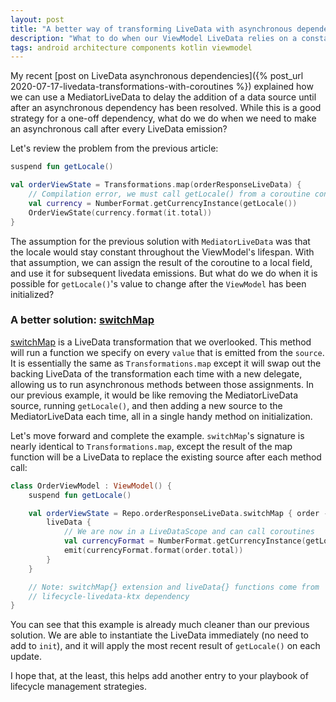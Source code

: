 ```yaml
---
layout: post
title: "A better way of transforming LiveData with asynchronous dependencies: switchMap"
description: "What to do when our ViewModel LiveData relies on a constantly-changing asynchronous method's value."
tags: android architecture components kotlin viewmodel
---
```


My recent [post on LiveData asynchronous dependencies]({% post_url 2020-07-17-livedata-transformations-with-coroutines %}) explained how we can use a MediatorLiveData to delay the addition of a data source until after an asynchronous dependency has been resolved.  While this is a good strategy for a one-off dependency, what do we do when we need to make an asynchronous call after every LiveData emission?

Let's review the problem from the previous article:
```kotlin
suspend fun getLocale()

val orderViewState = Transformations.map(orderResponseLiveData) {
    // Compilation error, we must call getLocale() from a coroutine context
    val currency = NumberFormat.getCurrencyInstance(getLocale())
    OrderViewState(currency.format(it.total))
}
```
The assumption for the previous solution with `MediatorLiveData` was that the locale would stay constant throughout the ViewModel's lifespan.  With that assumption, we can assign the result of the coroutine to a local field, and use it for subsequent livedata emissions.  But what do we do when it is possible for `getLocale()`'s value to change after the `ViewModel` has been initialized?

### A better solution: [switchMap](https://developer.android.com/reference/kotlin/androidx/lifecycle/Transformations#switchMap(androidx.lifecycle.LiveData,%20androidx.arch.core.util.Function))

[switchMap](https://developer.android.com/reference/kotlin/androidx/lifecycle/Transformations#switchMap(androidx.lifecycle.LiveData,%20androidx.arch.core.util.Function)) is a LiveData transformation that we overlooked.  This method will run a function we specify on every `value` that is emitted from the `source`.  It is essentially the same as `Transformations.map` except it will swap out the backing LiveData of the transformation each time with a new delegate, allowing us to run asynchronous methods between those assignments.  In our previous example, it would be like removing the MediatorLiveData source, running `getLocale()`, and then adding a new source to the MediatorLiveData each time, all in a single handy method on initialization.

Let's move forward and complete the example.  `switchMap`'s signature is nearly identical to `Transformations.map`, except the result of the map function will be a LiveData to replace the existing source after each method call:

```kotlin
class OrderViewModel : ViewModel() {
    suspend fun getLocale()

    val orderViewState = Repo.orderResponseLiveData.switchMap { order ->
        liveData {
            // We are now in a LiveDataScope and can call coroutines
            val currencyFormat = NumberFormat.getCurrencyInstance(getLocale())
            emit(currencyFormat.format(order.total))
        }
    }

    // Note: switchMap{} extension and liveData{} functions come from
    // lifecycle-livedata-ktx dependency
}
```
You can see that this example is already much cleaner than our previous solution.  We are able to instantiate the LiveData immediately (no need to add to `init`), and it will apply the most recent result of `getLocale()` on each update.

I hope that, at the least, this helps add another entry to your playbook of lifecycle management strategies.